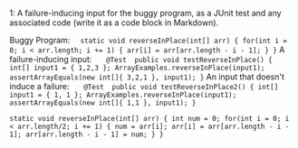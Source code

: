 
1: A failure-inducing input for the buggy program, as a JUnit test and any associated code (write it as a code block in Markdown).

Buggy Program:
`  static void reverseInPlace(int[] arr) {
    for(int i = 0; i < arr.length; i += 1) {
      arr[i] = arr[arr.length - i - 1];
    }
  }`
A failure-inducing input:
`	@Test 
	public void testReverseInPlace() {
    int[] input1 = { 1,2,3 };
    ArrayExamples.reverseInPlace(input1);
    assertArrayEquals(new int[]{ 3,2,1 }, input1);
	}`
An input that doesn't induce a failure:
` 	@Test 
	public void testReverseInPlace2() {
    int[] input1 = { 1, 1 };
    ArrayExamples.reverseInPlace(input1);
    assertArrayEquals(new int[]{ 1,1 }, input1);
	}`






`static void reverseInPlace(int[] arr) {
  int num = 0;
  for(int i = 0; i < arr.length/2; i += 1) {
    num = arr[i];
    arr[i] = arr[arr.length - i - 1];
    arr[arr.length - i - 1] = num;
  }
}`
